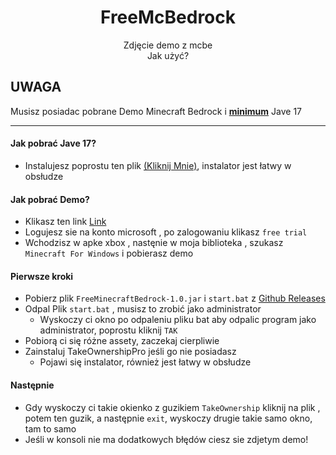 <div align="center">

# FreeMcBedrock

Zdjęcie demo z mcbe <br/>
Jak użyć? <br/>
</div>

## UWAGA

Musisz posiadac pobrane Demo Minecraft Bedrock i <b><u>minimum</u></b> Jave 17

---

#### Jak pobrać Jave 17?

* Instalujesz poprostu ten plik [(Kliknij Mnie)](https://download.oracle.com/java/17/latest/jdk-17_windows-x64_bin.msi),
  instalator jest łatwy w obsłudze

#### Jak pobrać Demo?

* Klikasz ten
  link [Link](https://login.live.com/login.srf?wa=wsignin1.0&rpsnv=15&rver=7.3.6963.0&wp=SA_20MIN&wreply=https%3a%2f%2fwww.microsoft.com%2fen-is%2fp%2fminecraft-for-windows%2f9nblggh2jhxj%3factivetab%3dpivot%3aoverviewtab&lc=1033&id=74335&claims=%7b%22compact%22%3a%7b%22name%22%3a%7b%22essential%22%3atrue%7d%7d%7d)
* Logujesz sie na konto microsoft , po zalogowaniu klikasz `free trial`
* Wchodzisz w apke xbox , nastęnie w moja biblioteka , szukasz `Minecraft For Windows` i pobierasz demo

#### Pierwsze kroki<br/>

* Pobierz plik `FreeMinecraftBedrock-1.0.jar` i `start.bat`
  z [Github Releases](https://github.com/Huje22/McBedrock/releases/tag/1.0)
* Odpal Plik `start.bat` , musisz to zrobić jako administrator
    * Wyskoczy ci okno po odpaleniu pliku bat aby odpalic program jako administrator, poprostu kliknij `TAK`
* Pobiorą ci się różne assety, zaczekaj cierpliwie
* Zainstaluj TakeOwnershipPro jeśli go nie posiadasz
    * Pojawi się instalator, również jest łatwy w obsłudze

#### Następnie

* Gdy wyskoczy ci takie okienko z guzikiem `TakeOwnership` kliknij na plik , potem ten guzik, a
  następnie `exit`, wyskoczy drugie takie samo okno, tam to samo
* Jeśli w konsoli nie ma dodatkowych błędów ciesz sie zdjetym demo! <br/>

